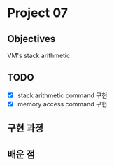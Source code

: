 # Project 07

## Objectives
VM's stack arithmetic

## TODO
-[x] stack arithmetic command 구현
-[x] memory access command 구현

## 구현 과정




## 배운 점
